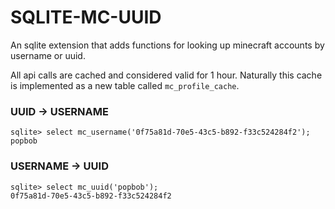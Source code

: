 # SQLITE-MC-UUID
An sqlite extension that adds functions for looking up minecraft accounts by username or uuid.

All api calls are cached and considered valid for 1 hour. Naturally this cache is implemented as a new table called `mc_profile_cache`.

### UUID -> USERNAME
```
sqlite> select mc_username('0f75a81d-70e5-43c5-b892-f33c524284f2');
popbob
```

### USERNAME -> UUID
```
sqlite> select mc_uuid('popbob');
0f75a81d-70e5-43c5-b892-f33c524284f2
```
